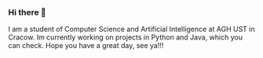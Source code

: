### Hi there 👋
I am a student of Computer Science and Artificial Intelligence at AGH UST in Cracow.
Im currently working on projects in Python and Java, which you can check.
Hope you have a great day, see ya!!!


